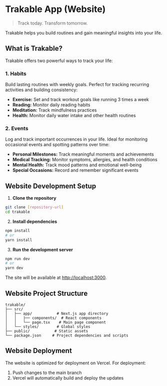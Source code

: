 # Trakable App (Website)

> Track today. Transform tomorrow.

Trakable helps you build routines and gain meaningful insights into your life.

## What is Trakable?

Trakable offers two powerful ways to track your life:

### 1. Habits

Build lasting routines with weekly goals. Perfect for tracking recurring activities and building consistency:

- **Exercise:** Set and track workout goals like running 3 times a week
- **Reading:** Monitor daily reading habits
- **Meditation:** Track mindfulness practices
- **Health:** Monitor daily water intake and other health routines

### 2. Events

Log and track important occurrences in your life. Ideal for monitoring occasional events and spotting patterns over time:

- **Personal Milestones:** Track meaningful moments and achievements
- **Medical Tracking:** Monitor symptoms, allergies, and health conditions
- **Mental Health:** Track mood patterns and emotional well-being
- **Special Occasions:** Record and remember significant events

## Website Development Setup

1. **Clone the repository**

```bash
git clone [repository-url]
cd trakable
```

2. **Install dependencies**

```bash
npm install
# or
yarn install
```

3. **Run the development server**

```bash
npm run dev
# or
yarn dev
```

The site will be available at [http://localhost:3000](http://localhost:3000).

## Website Project Structure

```
trakable/
├── src/
│   ├── app/           # Next.js app directory
│   │   ├── components/  # React components
│   │   └── page.tsx    # Main page component
│   └── styles/        # Global styles
├── public/           # Static assets
└── package.json     # Project dependencies and scripts
```

## Website Deployment

The website is optimized for deployment on Vercel. For deployment:

1. Push changes to the main branch
2. Vercel will automatically build and deploy the updates
